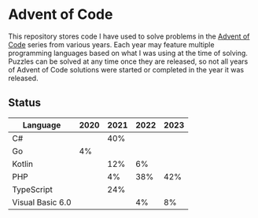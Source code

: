 # Advent of Code

This repository stores code I have used to solve problems in the [Advent of Code](https://adventofcode.com/) series from
various years. Each year may feature multiple programming languages based on what I was using at the time of solving.
Puzzles can be solved at any time once they are released, so not all years of Advent of Code solutions were started or
completed in the year it was released.

## Status

| Language         | 2020 | 2021 | 2022 | 2023 |
|------------------|------|------|------|------|
| C#               |      | 40%  |      |      |
| Go               | 4%   |      |      |      |
| Kotlin           |      | 12%  | 6%   |      |
| PHP              |      | 4%   | 38%  | 42%  |
| TypeScript       |      | 24%  |      |      |
| Visual Basic 6.0 |      |      | 4%   | 8%   |
